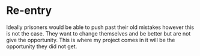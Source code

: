 # Re-entry

Ideally prisoners would be able to push past their old mistakes however this is not the case. They want to change themselves and be better but are not give the opportunity. This is where my project comes in it will be the opportunity they did not get.
